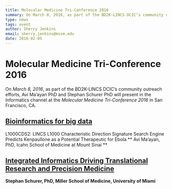 ```yaml
---
title: Molecular Medicine Tri-Conference 2016
summary: On March 8, 2016, as part of the BD2K-LINCS DCIC’s community outreach efforts, Avi Ma’ayan PhD and Stephan Schurer PhD will present in the Informatics channel at the Molecular Medicine Tri-Conference 2016 in San Francisco, CA.
type: news
tags: event
author: Sherry Jenkins
email: sherry.jenkins@mssm.edu
date: 2016-02-05
---
```


# Molecular Medicine Tri-Conference 2016
On *March 8, 2016*, as part of the BD2K-LINCS DCIC’s community outreach efforts, Avi Ma’ayan PhD and Stephan Schurer PhD will present in the Informatics channel at the *Molecular Medicine Tri-Conference 2016* in San Francisco, CA.

[](http://www.lincsproject.org/wp-content/uploads/2016/02/tricon2016-300x78.png)

## [Bioinformatics for big data](http://www.triconference.com/Bioinformatics-Big-Data/)
L1000CDS2: LINCS L1000 Characteristic Direction Signature Search Engine Predicts Kenpaullone as a Potential Therapeutic for Ebola
** Avi Ma’ayan, PhD, Icahn School of Medicine at Mount Sinai **

## [Integrated Informatics Driving Translational Research and Precision Medicine](http://www.triconference.com/Integrated-Pharma-Informatics/)
**Stephan Schurer, PhD, Miller School of Medicine, University of Miami**
